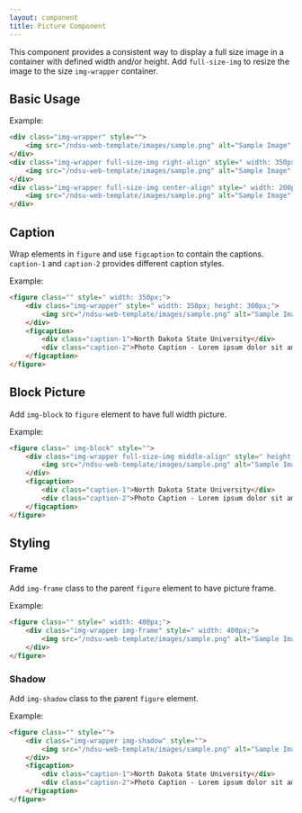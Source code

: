 ```yaml
---
layout: component
title: Picture Component
---
```


This component provides a consistent way to display a full size image in a container with defined width and/or height.
Add `full-size-img` to resize the image to the size `img-wrapper` container.

## Basic Usage

Example:
```html
<div class="img-wrapper" style="">
    <img src="/ndsu-web-template/images/sample.png" alt="Sample Image" />
</div>
<div class="img-wrapper full-size-img right-align" style=" width: 350px; height: 250px;">
    <img src="/ndsu-web-template/images/sample.png" alt="Sample Image" />
</div>
<div class="img-wrapper full-size-img center-align" style=" width: 200px; height: 300px;">
    <img src="/ndsu-web-template/images/sample.png" alt="Sample Image" />
</div>
```

## Caption

Wrap elements in `figure` and use `figcaption` to contain the captions. `caption-1` and `caption-2` provides different caption styles.

Example:
```html
<figure class="" style=" width: 350px;">
    <div class="img-wrapper" style=" width: 350px; height: 300px;">
        <img src="/ndsu-web-template/images/sample.png" alt="Sample Image" />
    </div>
    <figcaption>
        <div class="caption-1">North Dakota State University</div>
        <div class="caption-2">Photo Caption - Lorem ipsum dolor sit amet, consectetur adipiscing elit.</div>
    </figcaption>
</figure>

```

## Block Picture

Add `img-block` to `figure` element to have full width picture.

Example:
```html
<figure class=" img-block" style="">
    <div class="img-wrapper full-size-img middle-align" style=" height: 300px;">
        <img src="/ndsu-web-template/images/sample.png" alt="Sample Image" />
    </div>
    <figcaption>
        <div class="caption-1">North Dakota State University</div>
        <div class="caption-2">Photo Caption - Lorem ipsum dolor sit amet, consectetur adipiscing elit.</div>
    </figcaption>
</figure>

```

## Styling

### Frame

Add `img-frame` class to the parent `figure` element to have picture frame.

Example:
```html
<figure class="" style=" width: 400px;">
    <div class="img-wrapper img-frame" style=" width: 400px;">
        <img src="/ndsu-web-template/images/sample.png" alt="Sample Image" />
    </div>
</figure>

```

### Shadow

Add `img-shadow` class to the parent `figure` element.

Example:
```html
<figure class="" style="">
    <div class="img-wrapper img-shadow" style="">
        <img src="/ndsu-web-template/images/sample.png" alt="Sample Image" />
    </div>
    <figcaption>
        <div class="caption-1">North Dakota State University</div>
        <div class="caption-2">Photo Caption - Lorem ipsum dolor sit amet, consectetur adipiscing elit.</div>
    </figcaption>
</figure>

```
